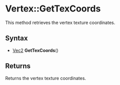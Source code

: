 # Vertex::GetTexCoords

This method retrieves the vertex texture coordinates.

## Syntax

- [Vec2](Vec2.md) **GetTexCoords**()

## Returns

Returns the vertex texture coordinates.
